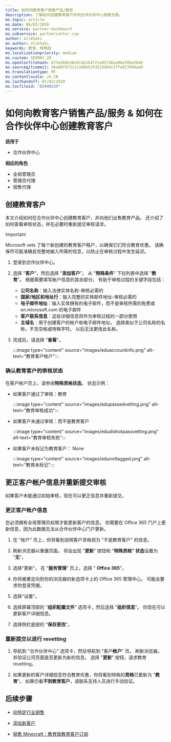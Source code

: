 ```yaml
---
title: 如何向教育客户销售产品/服务
description: 了解如何创建教育客户并向合作伙伴中心销售优惠。
ms.topic: article
ms.date: 06/03/2020
ms.service: partner-dashboard
ms.subservice: partnercenter-csp
author: alikhaki
ms.author: alikhaki
keywords: 教育、特殊段
ms.localizationpriority: medium
ms.custom: SEOMAY.20
ms.openlocfilehash: 873a36bb38e97ab1b4721a95748aa06af6be5048
ms.sourcegitcommit: 36a60f672c1c3d6b63fd225d04c5ffa917694ae0
ms.translationtype: MT
ms.contentlocale: zh-CN
ms.lasthandoff: 07/03/2020
ms.locfileid: "85949239"
---
```

# <a name="how-to-sell-offers-to-education-customers--how-to-create-an-education-customer-in-partner-center"></a>如何向教育客户销售产品/服务 & 如何在合作伙伴中心创建教育客户

**适用于**

- 合作伙伴中心

**相应的角色**

- 全局管理员
- 管理员代理
- 销售代理

## <a name="create-an-education-customer"></a>创建教育客户

本文介绍如何在合作伙伴中心创建教育客户，并向他们出售教育产品。 还介绍了如何查看审核状态，并在必要时重新提交审核请求。

> [!IMPORTANT]
> Microsoft vets 了每个新创建的教育客户租户，以确保它们符合教育优惠。  请确保尽可能准确且完整地输入所需的信息，以防止在审核过程中发生延迟。

1. 登录到合作伙伴中心。

2. 选择 "**客户**"，然后选择 "**添加客户**"。 从 "**特殊条件**" 下拉列表中选择 "**教育**"。  根据需要填写帐户信息的其余部分。  有助于审核过程的关键字段包括：

   - **公司名称**：输入法律实体名称-审核必需的
   - **国家/地区和地址行**：输入完整的实体邮件地址–审核必需的
   - **电子邮件地址**：输入实体拥有的电子邮件，而不是审核所需的免费或 on.microsoft.com 的电子邮件
   - **客户联系信息**：这些详细信息将作为审核过程的一部分使用
   - **主域名**：用于创建客户的帐户和电子邮件地址。  选择类似于公司名称的名称，不含空格或特殊字符。  以后无法更改此名称。

3. 完成后，请选择 "**查看**"。

   :::image type="content" source="images/eduaccountinfo.png" alt-text="教育客户帐户":::

### <a name="confirm-your-education-customers-vetting-status"></a>确认教育客户的审核状态

在客户帐户页上，请参阅**特殊资格状态**。
状态示例：

- 如果客户通过了审核：教育

   :::image type="content" source="images/edupassedvetting.png" alt-text="教育审核成功":::

- 如果客户未通过审核：而不是教育客户

   :::image type="content" source="images/edudidnotpassvetting.png" alt-text="教育审核失败":::

- 如果客户未标记为教育客户： None

   :::image type="content" source="images/edunottagged.png" alt-text="教育未标记":::

## <a name="correct-the-customer-account-info-and-resubmit-for-vetting"></a>更正客户帐户信息并重新提交审核  

如果客户未能通过初始审核，现在可以更正信息并重新提交。

### <a name="correct-the-customer-account-information"></a>更正客户帐户信息

您必须拥有全局管理员权限才能更新客户的信息。 你需要在 Office 365 门户上更新信息，因为此数据无法从合作伙伴中心门户更新。

1. 在 "帐户" 页上，你将看到说明客户资格视为 "不是教育客户" 的信息。

2. 刷新浏览器以重置页面。 将会出现 "**更新**" 按钮和 "**特殊资格" 状态**设置为 "**无**"。

3. 选择“更新”。 在 "**服务管理**" 页上，选择 " **Office 365**"。

4. 你将被重定向到你的浏览器的新选项卡上的 Office 365 管理中心。 可能会要求你登录凭据。

5. 选择“设置”。

6. 选择屏幕顶部的 "**组织配置文件**" 选项卡，然后选择 "**组织信息**"。 你现在可以更新客户详细信息。

7. 选择侧栏底部的 "**保存更改**"。  

### <a name="resubmit-for-revetting"></a>重新提交以进行 revetting

1. 导航到 "合作伙伴中心" 选项卡，然后导航到 "客户**帐户**" 页。 刷新浏览器。 并验证公司页面是否更新为新的信息。 选择 "**更新**" 按钮，请求教育 revetting。

2. 如果更新的客户详细信息符合教育优惠，你将看到特殊的**资格**已更新为 "**教育**"。 如果仍看**不到教育客户**，请联系支持人员进行手动验证。

## <a name="next-steps"></a>后续步骤

- [向特定行业销售](get-special-pricing-for-offers.md)

- [添加新客户](add-a-new-customer.md)

- [销售 Minecraft：教育版教育客户订阅](minecraft-subscriptions.md)
